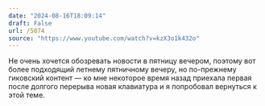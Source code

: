 ```yaml
---
date: "2024-08-16T18:09:14"
draft: False
url: /5074
source: "https://www.youtube.com/watch?v=kzX3o1k432o"
---
```


Не очень хочется обозревать новости в пятницу вечером, поэтому вот более подходящий летнему пятничному вечеру, но по-прежнему гиковский контент — ко мне некоторое время назад приехала первая после долгого перерыва новая клавиатура и я попробовал вернуться к этой теме.
